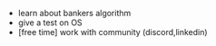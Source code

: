 * learn about bankers algorithm
* give a test on OS
* [free time] work with community (discord,linkedin)